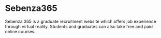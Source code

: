 # Sebenza365
Sebenza 365 is a graduate recruitment website which offers job experience through virtual reality. Students and graduates can also take free and paid online courses.
